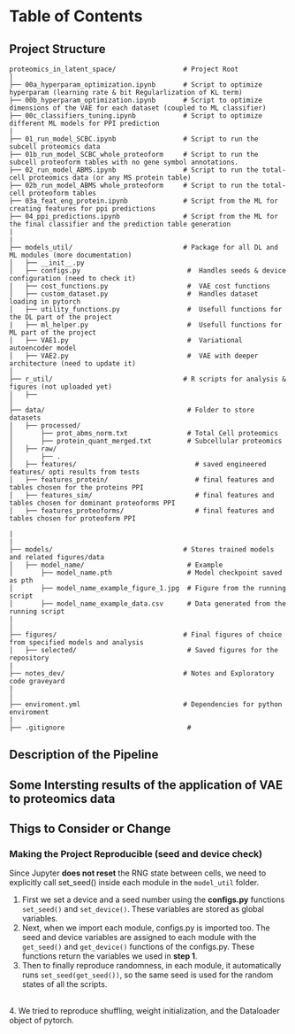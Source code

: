 # Table of Contents



## Project Structure 
```
proteomics_in_latent_space/                 # Project Root
│
├── 00a_hyperparam_optimization.ipynb       # Script to optimize hyperparam (learning rate & bit Regularlization of KL term)
├── 00b_hyperparam_optimization.ipynb       # Script to optimize dimensions of the VAE for each dataset (coupled to ML classifier)
├── 00c_classifiers_tuning.ipynb            # Script to optimize different ML models for PPI prediction 
| 
├── 01_run_model_SCBC.ipynb                 # Script to run the subcell proteomics data
├── 01b_run_model_SCBC_whole_proteoform     # Script to run the subcell proteoform tables with no gene symbol annotations.
├── 02_run_model_ABMS.ipynb                 # Script to run the total-cell proteomics data (or any MS protein table)
├── 02b_run_model_ABMS whole_proteoform     # Script to run the total-cell proteoform tables 
├── 03a_feat_eng_protein.ipynb              # Script from the ML for creating features for ppi predictions
├── 04_ppi_predictions.ipynb                # Script from the ML for the final classifier and the prediction table generation
|
|
├── models_util/                            # Package for all DL and ML modules (more documentation)
│   ├── __init__.py                        
│   ├── configs.py                           #  Handles seeds & device configuration (need to check it)
│   ├── cost_functions.py                    #  VAE cost functions 
│   ├── custom_dataset.py                    #  Handles dataset loading in pytorch
│   ├── utility_functions.py                 #  Usefull functions for the DL part of the project 
|   ├── ml_helper.py                         #  Usefull functions for ML part of the project  
│   ├── VAE1.py                              #  Variational autoencoder model
│   ├── VAE2.py                              #  VAE with deeper architecture (need to update it)
│
├── r_util/                                 # R scripts for analysis & figures (not uploaded yet)
│   ├──                                     
│
├── data/                                    # Folder to store datasets
│   ├── processed/
│       ├── prot_abms_norm.txt               # Total Cell proteomics
│       ├── protein_quant_merged.txt         # Subcellular proteomics   
│   ├── raw/
│       ├── .                        
│   ├── features/                              # saved engineered features/ opti results from tests
│   ├── features_protein/                      # final features and tables chosen for the proteins PPI
│   ├── features_sim/                          # final features and tables chosen for dominant proteoforms PPI
│   ├── features_proteoforms/                  # final features and tables chosen for proteoform PPI 

|
|
├── models/                                 # Stores trained models and related figures/data
│   ├── model_name/                          # Example
│       ├── model_name.pth                   # Model checkpoint saved as pth
│       ├── model_name_example_figure_1.jpg  # Figure from the running script
│       ├── model_name_example_data.csv      # Data generated from the running script
| 
│                
├── figures/                                # Final figures of choice from specified models and analysis
│   ├── selected/                            # Saved figures for the repository  
|
├── notes_dev/                              # Notes and Exploratory code graveyard
|
│
├── enviroment.yml                          # Dependencies for python enviroment
|                           
├── .gitignore                               # 
```


## Description of the Pipeline





## Some Intersting results of the application of VAE to proteomics data 




## Thigs to Consider or Change

### Making the Project Reproducible (seed and device check)
Since Jupyter **does not reset** the RNG state between cells, we need to explicitly call set_seed() inside each module in the `model_util` folder.<br>
1. First we set a device and a seed number using the **configs.py** functions `set_seed()` and `set_device()`. These variables are stored as global variables. <br>
2. Next, when we import each module, configs.py is imported too. The seed and device variables are assigned to each module with the `get_seed()` and `get_device()` functions of the configs.py. These functions return the variables we used in **step 1**. <br>
3. Then to finally reproduce randomness, in each module, it automatically runs `set_seed(get_seed())`, so the same seed is used for the random states of all the scripts. 
<br>
4. We tried to reproduce shuffling, weight initialization, and the Dataloader object of pytorch. 

